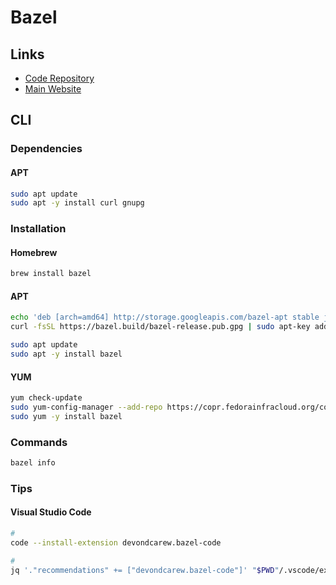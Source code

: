 # Bazel

<!--
https://www.youtube.com/watch?v=mXLrk0ipwz4
-->

## Links

- [Code Repository](https://github.com/bazelbuild/bazel/)
- [Main Website](https://bazel.build/)

## CLI

### Dependencies

#### APT

```sh
sudo apt update
sudo apt -y install curl gnupg
```

### Installation

#### Homebrew

```sh
brew install bazel
```

#### APT

```sh
echo 'deb [arch=amd64] http://storage.googleapis.com/bazel-apt stable jdk1.8' | sudo tee /etc/apt/sources.list.d/bazel.list
curl -fsSL https://bazel.build/bazel-release.pub.gpg | sudo apt-key add -

sudo apt update
sudo apt -y install bazel
```

#### YUM

```sh
yum check-update
sudo yum-config-manager --add-repo https://copr.fedorainfracloud.org/coprs/vbatts/bazel/repo/epel-7/vbatts-bazel-epel-7.repo
sudo yum -y install bazel
```

### Commands

```sh
bazel info
```

### Tips

#### Visual Studio Code

```sh
#
code --install-extension devondcarew.bazel-code

#
jq '."recommendations" += ["devondcarew.bazel-code"]' "$PWD"/.vscode/extensions.json | sponge "$PWD"/.vscode/extensions.json
```
